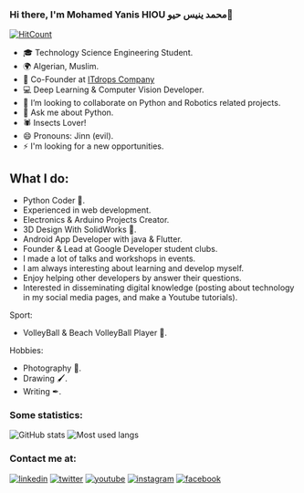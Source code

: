 ### Hi there, I'm Mohamed Yanis HIOU محمد ينيس حيو👋
[![HitCount](http://hits.dwyl.com/mohamedyanis/mohamedyanis.svg)](http://hits.dwyl.com/mohamedyanis/mohamedyanis)

- 🎓 Technology Science Engineering Student.
- 🌍 Algerian, Muslim.
- 🌱 Co-Founder at <a href="http://itdrops.ga"> ITdrops Company <a/>
- 💻 Deep Learning & Computer Vision Developer.
- 👯 I’m looking to collaborate on Python and Robotics related projects.
- 💬 Ask me about Python.
- 🕷 Insects Lover!
- 😄 Pronouns: Jinn (evil).
- ⚡ I'm looking for a new opportunities.

## What I do:
- Python Coder 🐍.
- Experienced in web development.
- Electronics & Arduino Projects Creator.
- 3D Design With SolidWorks 🔗.
- Android App Developer with java & Flutter.
- Founder & Lead at Google Developer student clubs.
- I made a lot of talks and workshops in events.
- I am always interesting about learning and develop myself.
- Enjoy helping other developers by answer their questions.
- Interested in disseminating digital knowledge (posting about technology in my social media pages, and make a Youtube tutorials).

Sport:
- VolleyBall & Beach VolleyBall Player 🏐.

Hobbies:
- Photography 📸.
- Drawing 🖌.
- Writing ✒.

### Some statistics:

![GitHub stats](https://github-readme-stats.vercel.app/api?username=mohamedyanis&show_icons=true)
![Most used langs](https://github-readme-stats.vercel.app/api/top-langs/?username=mohamedyanis&layout=compact)

### Contact me at:

[![linkedin](https://github.com/mohamedyanis/mohamedyanis/tree/main/icons/linkedin.png)](https://linkedin.com/in/mohamedyanis-hiou) 
[![twitter](https://github.com/mohamedyanis/mohamedyanis/tree/main/icons/twitter.png)](https://twitter.com/MedYanis_HIOU) 
[![youtube](https://github.com/mohamedyanis/mohamedyanis/tree/main/icons/youtube.png)](https://youtube.com/https://studio.youtube.com/channel/UC34Ero4b404zqO4wbZoRaHg) 
[![instagram](https://github.com/mohamedyanis/mohamedyanis/tree/main/icons/instagram.png)](https://instagram.com/medyanis_hiou) 
[![facebook](https://github.com/mohamedyanis/mohamedyanis/tree/main/icons/facebook.png)](https://facebook.com/MedYanis.HIOU) 
